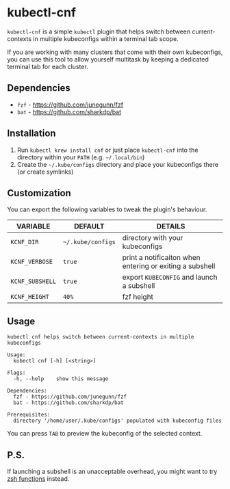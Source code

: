 # kubectl-cnf

`kubectl-cnf` is a simple `kubectl` plugin that helps switch between current-contexts in multiple kubeconfigs within a terminal tab scope.

If you are working with many clusters that come with their own kubeconfigs, you can use this tool to allow yourself multitask by keeping a dedicated terminal tab for each cluster.

## Dependencies

* `fzf` - https://github.com/junegunn/fzf
* `bat` - https://github.com/sharkdp/bat

## Installation

1. Run `kubectl krew install cnf` or just place `kubectl-cnf` into the directory within your `PATH` (e.g. `~/.local/bin`)
2. Create the `~/.kube/configs` directory and place your kubeconfigs there (or create symlinks)

## Customization

You can export the following variables to tweak the plugin's behaviour.

| VARIABLE        | DEFAULT           | DETAILS                                                  |
|-----------------|-------------------|----------------------------------------------------------|
| `KCNF_DIR`      | `~/.kube/configs` | directory with your kubeconfigs                          |
| `KCNF_VERBOSE`  | `true`            | print a notificaiton when entering or exiting a subshell |
| `KCNF_SUBSHELL` | `true`            | export `KUBECONFIG` and launch a subshell                |
| `KCNF_HEIGHT`   | `40%`             | fzf height                                               |

## Usage

```
kubectl cnf helps switch between current-contexts in multiple kubeconfigs

Usage:
  kubectl cnf [-h] [<string>]

Flags:
  -h, --help    show this message

Dependencies:
  fzf - https://github.com/junegunn/fzf
  bat - https://github.com/sharkdp/bat

Prerequisites:
  directory '/home/user/.kube/configs' populated with kubeconfig files
```

You can press `TAB` to preview the kubeconfig of the selected context.

## P.S.

If launching a subshell is an unacceptable overhead, you might want to try [zsh functions](https://github.com/hedgieinsocks/kubectl-cnf/blob/main/zsh.sh) instead.
